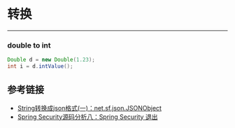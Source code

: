 # 转换
***
### double to int
```java
Double d = new Double(1.23);
int i = d.intValue();
```

## 参考链接
- [String转换成json格式(一)：net.sf.json.JSONObject](https://blog.csdn.net/u011008029/article/details/51315177)
- [Spring Security源码分析八：Spring Security 退出](https://juejin.im/post/5a606e766fb9a01cad7c38fe)